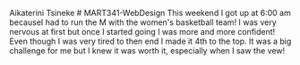 Aikaterini Tsineke # MART341-WebDesign
This weekend I got up at 6:00 am becauseI had to run the M with the women's basketball team! I was very nervous at first but once I started going I was more and more confident! Even though I was very tired to then end I made it 4th to the top. It was a big challenge for me but I knew it was worth it, especially when I saw the vew!
